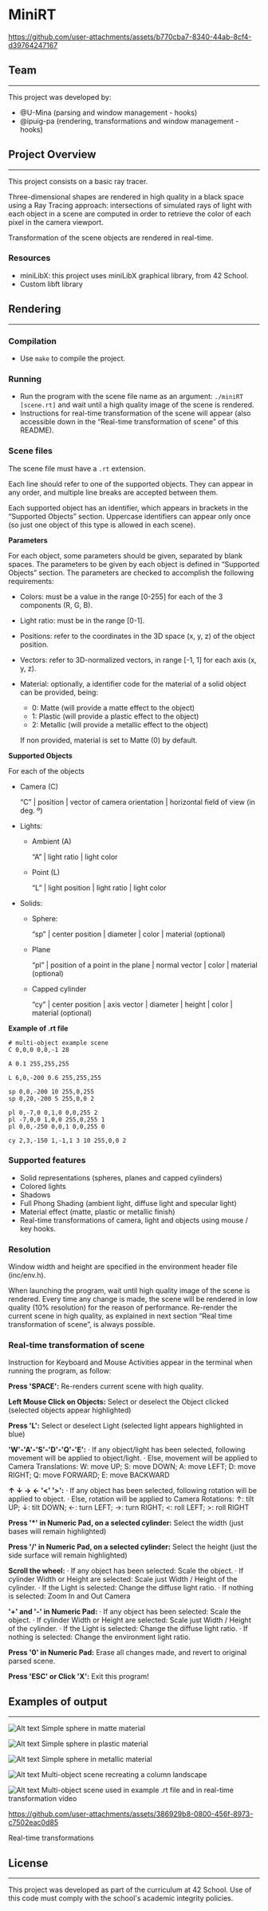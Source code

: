 # MiniRT


https://github.com/user-attachments/assets/b770cba7-8340-44ab-8cf4-d39764247167





## Team

---

This project was developed by:

- @U-Mina (parsing and window management - hooks)
- @ipuig-pa (rendering, transformations and window management - hooks)

## Project Overview

---

This project consists on a basic ray tracer. 

Three-dimensional shapes are rendered in high quality in a black space using a Ray Tracing approach: intersections of simulated rays of light with each object in a scene are computed in order to retrieve the color of each pixel in the camera viewport.

Transformation of the scene objects are rendered in real-time.

### Resources

- miniLibX: this project uses miniLibX graphical library, from 42 School.
- Custom libft library

## Rendering

---

### Compilation

- Use `make` to compile the project.

### Running

- Run the program with the scene file name as an argument: `./miniRT [scene.rt]` and wait until a high quality image of the scene is rendered.
- Instructions for real-time transformation of the scene will appear (also accessible down in the “Real-time transformation of scene” of this README).

### Scene files

The scene file must have a `.rt` extension. 

Each line should refer to one of the supported objects. They can appear in any order, and multiple line breaks are accepted between them. 

Each supported object has an identifier, which appears in brackets in the “Supported Objects” section. Uppercase identifiers can appear only once (so just one object of this type is allowed in each scene).

**Parameters**

For each object, some parameters should be given, separated by blank spaces. The parameters to be given by each object is defined in “Supported Objects” section. The parameters are checked to accomplish the following requirements:

- Colors: must be a value in the range [0-255] for each of the 3 components (R, G, B).
- Light ratio: must be in the range [0-1].
- Positions: refer to the coordinates in the 3D space (x, y, z) of the object position.
- Vectors: refer to 3D-normalized vectors, in range [-1, 1] for each axis (x, y, z).
- Material: optionally, a identifier code for the material of a solid object can be provided, being:
    - 0: Matte (will provide a matte effect to the object)
    - 1: Plastic (will provide a plastic effect to the object)
    - 2: Metallic (will provide a metallic effect to the object)
    
    If non provided, material is set to Matte (0) by default.
    

**Supported Objects**

For each of the objects 

- Camera (C)
    
    “C” |  position | vector of camera orientation | horizontal field of view (in deg. º)
    
- Lights:
    - Ambient (A)
        
        “A” | light ratio | light color
        
    - Point (L)
        
        “L” | light position | light ratio | light color
        
- Solids:
    - Sphere:
        
        “sp” | center position | diameter | color | material (optional)
        
    - Plane
        
        “pl” | position of a point in the plane | normal vector | color | material (optional)
        
    - Capped cylinder
        
        “cy” | center position | axis vector | diameter | height | color | material (optional)
        

**Example of .rt file**

```
# multi-object example scene
C 0,0,0 0,0,-1 28

A 0.1 255,255,255

L 6,0,-200 0.6 255,255,255

sp 0,0,-200 10 255,0,255 
sp 0,20,-200 5 255,0,0 2

pl 0,-7,0 0,1,0 0,0,255 2
pl -7,0,0 1,0,0 255,0,255 1
pl 0,0,-250 0,0,1 0,0,255 0

cy 2,3,-150 1,-1,1 3 10 255,0,0 2
```

### **Supported features**

- Solid representations (spheres, planes and capped cylinders)
- Colored lights
- Shadows
- Full Phong Shading (ambient light, diffuse light and specular light)
- Material effect (matte, plastic or metallic finish)
- Real-time transformations of camera, light and objects using mouse / key hooks.

### Resolution

Window width and height are specified in the environment header file (inc/env.h). 

When launching the program, wait until high quality image of the scene is rendered.
Every time any change is made, the scene will be rendered in low quality (10% resolution) for the reason of performance. Re-render the current scene in high quality, as explained in next section “Real time transformation of scene”, is always possible.

### Real-time transformation of scene

Instruction for Keyboard and Mouse Activities appear in the terminal when running the program, as follow:

**Press 'SPACE':**
Re-renders current scene with high quality.

**Left Mouse Click on Objects:**
Select or deselect the Object clicked (selected objects appear highlighted)

**Press 'L':**
Select or deselect Light (selected light appears highlighted in blue)

**'W'-'A'-'S'-'D'-'Q'-'E':**
· If any object/light has been selected, following movement will be applied to object/light.
· Else, movement will be applied to Camera
Translations:
W: move UP; S: move DOWN; A: move LEFT; D: move RIGHT; Q: move FORWARD; E: move BACKWARD

**↑ ↓ → ← '<' '>':**
· If any object has been selected, following rotation will be applied to object.
· Else, rotation will be applied to Camera
Rotations: 
↑: tilt UP; ↓: tilt DOWN; ←: turn LEFT; →: turn RIGHT; <: roll LEFT; >: roll RIGHT

**Press '*' in Numeric Pad, on a selected cylinder:**
Select the width (just bases will remain highlighted)

**Press '/' in Numeric Pad, on a selected cylinder:**
Select the height (just the side surface will remain highlighted)

**Scroll the wheel:**
· If any object has been selected:
Scale the object.
· If cylinder Width or Height are selected:
Scale just Width / Height of the cylinder.
· If the Light is selected:
Change the diffuse light ratio.
· If nothing is selected:
Zoom In and Out Camera

**'+' and '-' in Numeric Pad:**
· If any object has been selected:
Scale the object.
· If cylinder Width or Height are selected:
Scale just Width / Height of the cylinder.
· If the Light is selected:
Change the diffuse light ratio.
· If nothing is selected:
Change the environment light ratio.

**Press '0' in Numeric Pad:**
Erase all changes made, and revert to original parsed scene.

**Press 'ESC' or Click 'X':**
Exit this program!

## Examples of output

---

![Alt text](https://github.com/ipuig-pa/04_miniRT/blob/master/images/basic1_matte.png)
Simple sphere in matte material



![Alt text](https://github.com/ipuig-pa/04_miniRT/blob/master/images/basic1_plastic.png)
Simple sphere in plastic material



![Alt text](https://github.com/ipuig-pa/04_miniRT/blob/master/images/basic1_metallic.png)
Simple sphere in metallic material



![Alt text](https://github.com/ipuig-pa/04_miniRT/blob/master/images/columns.png)
Multi-object scene recreating a column landscape



![Alt text](https://github.com/ipuig-pa/04_miniRT/blob/master/images/multi_obj2.png)
Multi-object scene used in example .rt file and in real-time transformation video



https://github.com/user-attachments/assets/386929b8-0800-456f-8973-c7502eac0d85



Real-time transformations

## License

---

This project was developed as part of the curriculum at 42 School. Use of this code must comply with the school's academic integrity policies.
